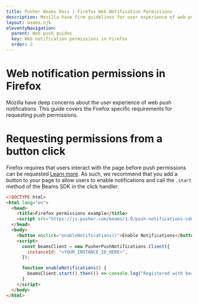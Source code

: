 ```yaml
---
title: Pusher Beams Docs | Firefox Web Notification Permissions
description: Mozilla have firm guidelines for user experience of web push notifications. This guide covers the Firefox specific requirements to requesting push permission.
layout: beams.njk
eleventyNavigation:
  parent: Web push guides
  key: Web notification permissions in Firefox
  order: 2
---
```


# Web notification permissions in Firefox

Mozilla have deep concerns about the user experience of web push notifications. This guide covers the Firefox specific requirements for requesting push permissions.

# Requesting permissions from a button click

Firefox requires that users interact with the page before push permissions can be requested [Learn more](https://blog.mozilla.org/futurereleases/2019/11/04/restricting-notification-permission-prompts-in-firefox/). As such, we recommend that you add a button to your page to allow users to enable notifications and call the `.start` method of the Beams SDK in the click handler.

```html
<!DOCTYPE html>
<html lang="en">
  <head>
    <title>Firefox permissions example</title>
    <script src="https://js.pusher.com/beams/1.0/push-notifications-cdn.js"></script>
  </head>
  <body>
    <button onclick="enableNotifications()">Enable Notifications</button>
    <script>
      const beamsClient = new PusherPushNotifications.Client({
        instanceId: "<YOUR_INSTANCE_ID_HERE>",
      });

      function enableNotifications() {
        beamsClient.start().then(() => console.log("Registered with beams!"));
      }
    </script>
  </body>
</html>
```
